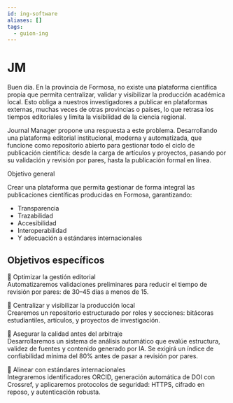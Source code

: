 ```yaml
---
id: ing-software
aliases: []
tags:
  - guion-ing
---
```


# JM

Buen día. En la provincia de Formosa, no existe una plataforma científica
propia que permita centralizar, validar y visibilizar la producción
académica local. Esto obliga a nuestros investigadores a publicar en
plataformas externas, muchas veces de otras provincias o países, lo que
retrasa los tiempos editoriales y limita la visibilidad de la ciencia
regional.

Journal Manager propone una respuesta a este problema. Desarrollando una plataforma
editorial institucional, moderna y automatizada, que funcione como repositorio abierto
para gestionar todo el ciclo de publicación científica: desde la carga de artículos
y proyectos, pasando por su validación y revisión por pares, hasta la publicación
formal en línea.

Objetivo general

Crear una plataforma que permita gestionar de forma integral las
publicaciones científicas producidas en Formosa, garantizando:

- Transparencia
- Trazabilidad
- Accesibilidad
- Interoperabilidad
- Y adecuación a estándares internacionales

## Objetivos específicos

🔹 Optimizar la gestión editorial  
Automatizaremos validaciones preliminares para reducir el tiempo de
revisión por pares: de 30–45 días a menos de 15.

🔹 Centralizar y visibilizar la producción local  
Crearemos un repositorio estructurado por roles y secciones: bitácoras
estudiantiles, artículos, y proyectos de investigación.

🔹 Asegurar la calidad antes del arbitraje  
Desarrollaremos un sistema de análisis automático que evalúe estructura,
validez de fuentes y contenido generado por IA. Se exigirá un índice de
confiabilidad mínima del 80% antes de pasar a revisión por pares.

🔹 Alinear con estándares internacionales  
Integraremos identificadores ORCID, generación automática de DOI con
Crossref, y aplicaremos protocolos de seguridad: HTTPS, cifrado en
reposo, y autenticación robusta.
